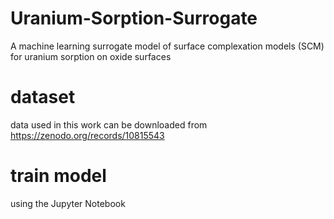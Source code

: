 # Uranium-Sorption-Surrogate
A machine learning surrogate model of surface complexation models (SCM) for uranium sorption on oxide surfaces

# dataset 
data used in this work can be downloaded from https://zenodo.org/records/10815543

# train model 
using the Jupyter Notebook 
